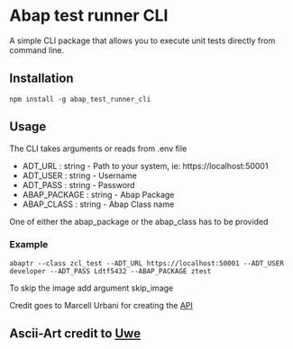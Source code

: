 # Abap test runner CLI 

A simple CLI package that allows you to execute unit tests directly from command line.

## Installation

```
npm install -g abap_test_runner_cli
```

## Usage
The CLI takes arguments or reads from .env file
* ADT_URL       : string - Path to your system, ie: https://localhost:50001 
* ADT_USER      : string - Username                                         
* ADT_PASS      : string - Password                                         
* ABAP_PACKAGE  : string - Abap Package                                     
* ABAP_CLASS    : string - Abap Class name                     

One of either the abap_package or the abap_class has to be provided
### Example
```
abaptr --class zcl_test --ADT_URL https://localhost:50001 --ADT_USER developer --ADT_PASS Ldtf5432 --ABAP_PACKAGE ztest
```
To skip the image add argument skip_image

Credit goes to Marcell Urbani for creating the [API](https://github.com/marcellourbani/abap-adt-api)


## Ascii-Art credit to [Uwe](https://twitter.com/se38)
